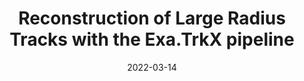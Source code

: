 ---
title: "Reconstruction of Large Radius Tracks with the Exa.TrkX pipeline"
date: 2022-03-14
venue: J. Phys. Conf. Ser. 2438 (2023) 012117
link: https://arxiv.org/abs/2203.08800
inspire_id: 2054067
authors: Chun-Yi Wang, et al.
bibtex: '@article{Wang:2022oer,\n archiveprefix = {arXiv},\n author = {Wang, Chun-Yi and others},\n doi = {10.1088/1742-6596/2438/1/012117},\n eprint = {2203.08800},\n journal = {J. Phys. Conf. Ser.},\n number = {1},\n pages = {012117},\n primaryclass = {physics.ins-det},\n reportnumber = {FERMILAB-CONF-22-201-PPD-QIS-SCD-V},\n title = {{Reconstruction of Large Radius Tracks with the Exa.TrkX pipeline}},\n volume = {2438},\n year = {2023}\n}\n'
---